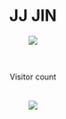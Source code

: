 <h1 align="center">JJ JIN</h1>

<div align="center">
  <img src="https://images.unsplash.com/photo-1677177894552-3583b6e31004?ixlib=rb-4.0.3&ixid=MnwxMjA3fDB8MHxlZGl0b3JpYWwtZmVlZHwyMHx8fGVufDB8fHx8&auto=format&fit=crop&w=500&q=60" />
</div>
<!---
JIN-ZIJIE/JIN-ZIJIE is a ✨ special ✨ repository because its `README.md` (this file) appears on your GitHub profile.
You can click the Preview link to take a look at your changes.
--->

<br>
<br>
<p align="center"> 
  Visitor count
  <br>
  <br>
  <br>
  <img src="https://profile-counter.glitch.me/JIN-ZIJIE/count.svg" />
</p>

